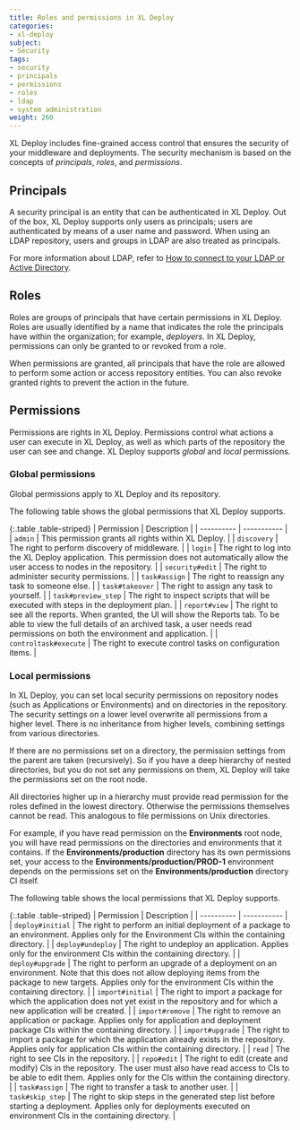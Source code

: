 ```yaml
---
title: Roles and permissions in XL Deploy
categories:
- xl-deploy
subject:
- Security
tags:
- security
- principals
- permissions
- roles
- ldap
- system administration
weight: 260
---
```


XL Deploy includes fine-grained access control that ensures the security of your middleware and deployments. The security mechanism is based on the concepts of _principals_, _roles_, and _permissions_.

## Principals

A security principal is an entity that can be authenticated in XL Deploy. Out of the box, XL Deploy supports only users as principals; users are authenticated by means of a user name and password. When using an LDAP repository, users and groups in LDAP are also treated as principals.

For more information about LDAP, refer to [How to connect to your LDAP or Active Directory](/xl-deploy/how-to/connect-ldap-or-active-directory.html).

## Roles

Roles are groups of principals that have certain permissions in XL Deploy. Roles are usually identified by a name that indicates the role the principals have within the organization; for example, _deployers_. In XL Deploy, permissions can only be granted to or revoked from a role.

When permissions are granted, all principals that have the role are allowed to perform some action or access repository entities. You can also revoke granted rights to prevent the action in the future.

## Permissions

Permissions are rights in XL Deploy. Permissions control what actions a user can execute in XL Deploy, as well as which parts of the repository the user can see and change. XL Deploy supports *global* and *local* permissions.

### Global permissions

Global permissions apply to XL Deploy and its repository.

The following table shows the global permissions that XL Deploy supports.

{:.table .table-striped}
| Permission | Description |
| ---------- | ----------- |
| `admin` | This permission grants all rights within XL Deploy. |
| `discovery` | The right to perform discovery of middleware. |
| `login` | The right to log into the XL Deploy application. This permission does not automatically allow the user access to nodes in the repository. |
| `security#edit` | The right to administer security permissions. |
| `task#assign` | The right to reassign any task to someone else. |
| `task#takeover` | The right to assign any task to yourself. |
| `task#preview_step` | The right to inspect scripts that will be executed with steps in the deployment plan. |
| `report#view` | The right to see all the reports. When granted, the UI will show the Reports tab. To be able to view the full details of an archived task, a user needs read permissions on both the environment and application. |
| `controltask#execute` | The right to execute control tasks on configuration items. |

### Local permissions

In XL Deploy, you can set local security permissions on repository nodes (such as Applications or Environments) and on directories in the repository. The security settings on a lower level overwrite all permissions from a higher level. There is no inheritance from higher levels, combining settings from various directories.

If there are no permissions set on a directory, the permission settings from the parent are taken (recursively). So if you have a deep hierarchy of nested directories, but you do not set any permissions on them, XL Deploy will take the permissions set on the root node.

All directories higher up in a hierarchy must provide read permission for the roles defined in the lowest directory. Otherwise the permissions themselves cannot be read. This analogous to file permissions on Unix directories.

For example, if you have read permission on the **Environments** root node, you will have read permissions on the directories and environments that it contains. If the **Environments/production** directory has its own permissions set, your access to the **Environments/production/PROD-1** environment depends on the permissions set on the **Environments/production** directory CI itself.

The following table shows the local permissions that XL Deploy supports.

{:.table .table-striped}
| Permission | Description |
| ---------- | ----------- |
| `deploy#initial` | The right to perform an initial deployment of a package to an environment. Applies only for the Environment CIs within the containing directory. |
| `deploy#undeploy` | The right to undeploy an application. Applies only for the environment CIs within the containing directory. |
| `deploy#upgrade` | The right to perform an upgrade of a deployment on an environment. Note that this does not allow deploying items from the package to new targets. Applies only for the environment CIs within the containing directory. |
| `import#initial` | The right to import a package for which the application does not yet exist in the repository and for which a new application will be created. |
| `import#remove` | The right to remove an application or package. Applies only for application and deployment package CIs within the containing directory. |
| `import#upgrade` | The right to import a package for which the application already exists in the repository. Applies only for application CIs within the containing directory. |
| `read` | The right to see CIs in the repository. |
| `repo#edit` | The right to edit (create and modify) CIs in the repository. The user must also have read access to CIs to be able to edit them. Applies only for the CIs within the containing directory. |
| `task#assign` | The right to transfer a task to another user. |
| `task#skip_step` | The right to skip steps in the generated step list before starting a deployment. Applies only for deployments executed on environment CIs in the containing directory. |
